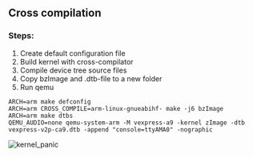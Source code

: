 ## Cross compilation

### Steps:
1. Create default configuration file
2. Build kernel with cross-compilator
3. Compile device tree source files
4. Copy bzImage and .dtb-file to a new folder
5. Run qemu

```console
ARCH=arm make defconfig
ARCH=arm CROSS_COMPILE=arm-linux-gnueabihf- make -j6 bzImage
ARCH=arm make dtbs
QEMU_AUDIO=none qemu-system-arm -M vexpress-a9 -kernel zImage -dtb vexpress-v2p-ca9.dtb -append "console=ttyAMA0" -nographic
```
![kernel_panic](/img/kernel_panic.png)
